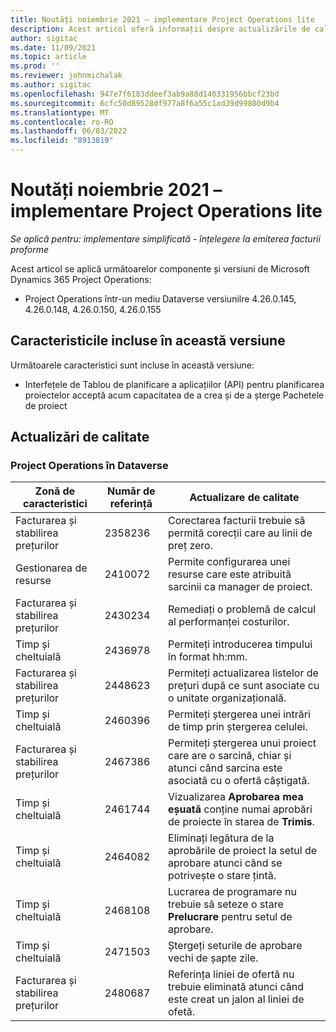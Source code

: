 ```yaml
---
title: Noutăți noiembrie 2021 – implementare Project Operations lite
description: Acest articol oferă informații despre actualizările de calitate care sunt disponibile în versiunea din noiembrie 2021 de implementare a Project Operations lite.
author: sigitac
ms.date: 11/09/2021
ms.topic: article
ms.prod: ''
ms.reviewer: johnmichalak
ms.author: sigitac
ms.openlocfilehash: 947e7f6183ddeef3ab9a88d140331956bbcf23bd
ms.sourcegitcommit: 6cfc50d89528df977a8f6a55c1ad39d99800d9b4
ms.translationtype: MT
ms.contentlocale: ro-RO
ms.lasthandoff: 06/03/2022
ms.locfileid: "8913819"
---
```

# <a name="whats-new-november-2021---project-operations-lite-deployment"></a>Noutăți noiembrie 2021 – implementare Project Operations lite

_Se aplică pentru: implementare simplificată - înțelegere la emiterea facturii proforme_

Acest articol se aplică următoarelor componente și versiuni de Microsoft Dynamics 365 Project Operations:

- Project Operations într-un mediu Dataverse versiunilre 4.26.0.145, 4.26.0.148, 4.26.0.150, 4.26.0.155
  
## <a name="features-included-in-this-release"></a>Caracteristicile incluse în această versiune

Următoarele caracteristici sunt incluse în această versiune:

- Interfețele de Tablou de planificare a aplicațiilor (API) pentru planificarea proiectelor acceptă acum capacitatea de a crea și de a șterge Pachetele de proiect

## <a name="quality-updates"></a>Actualizări de calitate

### <a name="project-operations-in-dataverse"></a>Project Operations în Dataverse

| Zonă de caracteristici | Număr de referință | Actualizare de calitate |
| --- | --- | --- |
| Facturarea și stabilirea prețurilor | 2358236 | Corectarea facturii trebuie să permită corecții care au linii de preț zero. |
| Gestionarea de resurse | 2410072 | Permite configurarea unei resurse care este atribuită sarcinii ca manager de proiect. |
| Facturarea și stabilirea prețurilor | 2430234 | Remediați o problemă de calcul al performanței costurilor. |
| Timp și cheltuială | 2436978 | Permiteți introducerea timpului în format hh:mm. |
| Facturarea și stabilirea prețurilor | 2448623 | Permiteți actualizarea listelor de prețuri după ce sunt asociate cu o unitate organizațională. |
| Timp și cheltuială | 2460396 | Permiteți ștergerea unei intrări de timp prin ștergerea celulei. |
| Facturarea și stabilirea prețurilor | 2467386 | Permiteți ștergerea unui proiect care are o sarcină, chiar și atunci când sarcina este asociată cu o ofertă câștigată. |
| Timp și cheltuială | 2461744 | Vizualizarea **Aprobarea mea eșuată** conține numai aprobări de proiecte în starea de **Trimis**. |
| Timp și cheltuială | 2464082 | Eliminați legătura de la aprobările de proiect la setul de aprobare atunci când se potrivește o stare țintă. |
| Timp și cheltuială | 2468108 | Lucrarea de programare nu trebuie să seteze o stare **Prelucrare** pentru setul de aprobare. |
| Timp și cheltuială | 2471503 | Ștergeți seturile de aprobare vechi de șapte zile. |
| Facturarea și stabilirea prețurilor | 2480687 | Referința liniei de ofertă nu trebuie eliminată atunci când este creat un jalon al liniei de ofetă. |
